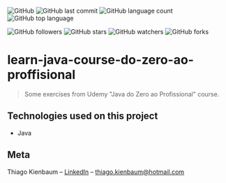 ![GitHub](https://img.shields.io/github/license/ThiagoKienbaum/learn-java-course-do-zero-ao-proffisional)
![GitHub last commit](https://img.shields.io/github/last-commit/ThiagoKienbaum/learn-java-course-do-zero-ao-proffisional)
![GitHub language count](https://img.shields.io/github/languages/count/ThiagoKienbaum/learn-java-course-do-zero-ao-proffisional)
![GitHub top language](https://img.shields.io/github/languages/top/ThiagoKienbaum/learn-java-course-do-zero-ao-proffisional)


![GitHub followers](https://img.shields.io/github/followers/ThiagoKienbaum?label=Follow&style=social)
![GitHub stars](https://img.shields.io/github/stars/ThiagoKienbaum/learn-java-course-do-zero-ao-proffisional?style=social)
![GitHub watchers](https://img.shields.io/github/watchers/ThiagoKienbaum/learn-java-course-do-zero-ao-proffisional?style=social)
![GitHub forks](https://img.shields.io/github/forks/ThiagoKienbaum/learn-java-course-do-zero-ao-proffisional?style=social)


# learn-java-course-do-zero-ao-proffisional

> Some exercises from Udemy "Java do Zero ao Profissional" course.

## Technologies used on this project
- Java


## Meta

Thiago Kienbaum – [LinkedIn](https://www.linkedin.com/in/thiago-kienbaum/) – thiago.kienbaum@hotmail.com

